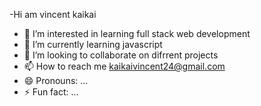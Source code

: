 -Hi am vincent kaikai
- 👀 I’m interested in learning full stack web development 
- 🌱 I’m currently learning javascript 
- 💞️ I’m looking to collaborate on difrrent projects
- 📫 How to reach me kaikaivincent24@gmail.com 
- 😄 Pronouns: ...
- ⚡ Fun fact: ...

<!---
kaikaivincent/kaikaivincent is a ✨ special ✨ repository because its `README.md` (this file) appears on your GitHub profile.
You can click the Preview link to take a look at your changes.
--->
